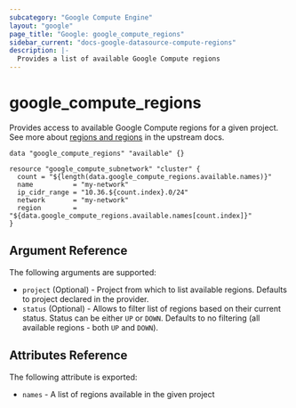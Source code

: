 ```yaml
---
subcategory: "Google Compute Engine"
layout: "google"
page_title: "Google: google_compute_regions"
sidebar_current: "docs-google-datasource-compute-regions"
description: |-
  Provides a list of available Google Compute regions
---
```


# google\_compute\_regions

Provides access to available Google Compute regions for a given project.
See more about [regions and regions](https://cloud.google.com/compute/docs/regions-zones/) in the upstream docs.

```
data "google_compute_regions" "available" {}

resource "google_compute_subnetwork" "cluster" {
  count = "${length(data.google_compute_regions.available.names)}"
  name          = "my-network"
  ip_cidr_range = "10.36.${count.index}.0/24"
  network       = "my-network"
  region        = "${data.google_compute_regions.available.names[count.index]}"
}
```

## Argument Reference

The following arguments are supported:

* `project` (Optional) - Project from which to list available regions. Defaults to project declared in the provider.
* `status` (Optional) - Allows to filter list of regions based on their current status. Status can be either `UP` or `DOWN`.
  Defaults to no filtering (all available regions - both `UP` and `DOWN`).

## Attributes Reference

The following attribute is exported:

* `names` - A list of regions available in the given project

